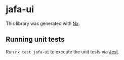 # jafa-ui

This library was generated with [Nx](https://nx.dev).

## Running unit tests

Run `nx test jafa-ui` to execute the unit tests via [Jest](https://jestjs.io).
